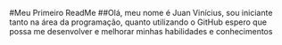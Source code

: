 #Meu Primeiro ReadMe
##Olá, meu nome é Juan Vinícius, sou iniciante tanto na área da programação, quanto utilizando o GitHub
espero que possa me desenvolver e melhorar minhas habilidades e conhecimentos
